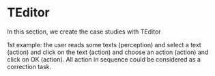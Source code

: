 # TEditor

In this section, we create the case studies with TEditor

1st example: the user reads some texts (perception) and select a text (action) and click on the text (action) and choose an action (action) and click on OK (action). All action in sequence could be considered as a correction task.
